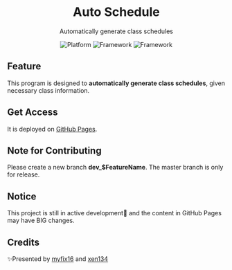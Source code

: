 ﻿<h1 align="center">
  Auto Schedule
</h1>
<p align="center">
  Automatically generate class schedules
</p>
<p align="center">
  <a style="text-decoration:none">
    <img src="https://img.shields.io/badge/Platform-Windows%20%7C%20macOS%20%7C%20Linux-yellow" alt="Platform" />
  </a>
  <a style="text-decoration:none">
    <img src="https://img.shields.io/badge/Framework-Blazor%20Web%20Assembly-red" alt="Framework" />
  </a>
  <a style="text-decoration:none">
    <img src="https://img.shields.io/badge/Version-1.0.0-blue" alt="Framework" />
  </a>
</p>

## Feature
This program is designed to **automatically generate class schedules**, given necessary class information.
## Get Access
It is deployed on [GitHub Pages](https://myfix16.github.io/AutoSchedule/).
## Note for Contributing
Please create a new branch **dev_$FeatureName**. The master branch is only for release.
## Notice
This project is still in active development🚀 and the content in GitHub Pages may have BIG changes.
## Credits
✨Presented by [myfix16](https://github.com/myfix16) and [xen134](https://github.com/134ARG)